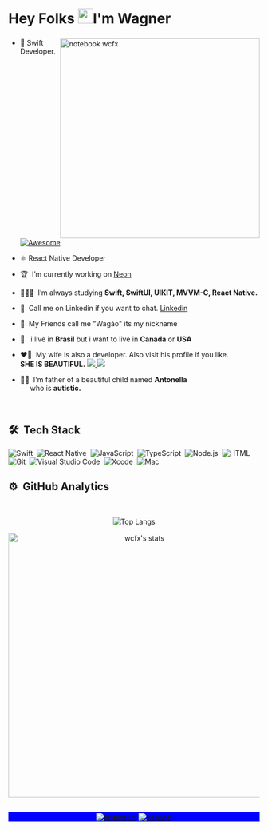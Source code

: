 <h1 align="left">Hey Folks <img src="https://raw.githubusercontent.com/kaueMarques/kaueMarques/master/hi.gif" width="30px">I'm Wagner</h1>
<h3 align="left"></h3>
</p>

<img src="https://raw.githubusercontent.com/MicaelliMedeiros/micaellimedeiros/master/image/computer-illustration.png" min-width="400px" max-width="400px" width="400px" align="right" alt="notebook wcfx">

- 🍎&nbsp;Swift Developer. [![Awesome](https://cdn.rawgit.com/sindresorhus/awesome/d7305f38d29fed78fa85652e3a63e154dd8e8829/media/badge.svg)](https://github.com/sorrycc/awesome-javascript/)
- ⚛&nbsp;React Native Developer
- 🏆 &nbsp;I’m currently working on [Neon](https://neon.com.br/)

- 👨🏻‍💻&nbsp; I’m always studying **Swift, SwiftUI, UIKIT, MVVM-C, React Native.**

- 💬&nbsp; Call me on Linkedin if you want to chat. [Linkedin](https://www.linkedin.com/in/wcfx)

- 🫡&nbsp; My Friends call me "Wagão" its my nickname

- 🚀 &nbsp; i live in **Brasil** but i want to live in **Canada** or **USA**

- ❤️‍🔥&nbsp; My wife is also a developer. Also visit his profile if you like.<br> **SHE IS BEAUTIFUL.** <a href="https://www.linkedin.com/in/schirmann"><img src="https://img.shields.io/badge/-LinkedIn-05122A?style=flat&logo=LINKEDIN">&nbsp;</img></a><a href="https://github.com/schirmanndev"><img src="https://img.shields.io/badge/-Github-05122A?style=flat&logo=GITHUB"></img></a>

- 🧒🏼 &nbsp;I'm father of a beautiful child named **Antonella**<br>&nbsp;&nbsp;&nbsp;&nbsp;&nbsp;who is **autistic.**

<br>

## 🛠 &nbsp;Tech Stack

![Swift](https://img.shields.io/badge/-Swift-05122A?style=for-the-badge&logo=swift)&nbsp;
![React Native](https://img.shields.io/badge/React_Native-20232A?style=for-the-badge&logo=react&logoColor=61DAFB)&nbsp;
![JavaScript](https://img.shields.io/badge/-JavaScript-05122A?style=for-the-badge&logo=javascript)&nbsp;
![TypeScript](https://img.shields.io/badge/-TypeScript-05122A?style=for-the-badge&logo=typescript)&nbsp;
![Node.js](https://img.shields.io/badge/-Node.js-05122A?style=for-the-badge&logo=node.js)&nbsp;
![HTML](https://img.shields.io/badge/-HTML-05122A?style=for-the-badge&logo=HTML5)&nbsp;
![Git](https://img.shields.io/badge/-Git-05122A?style=for-the-badge&logo=git)&nbsp;
![Visual Studio Code](https://img.shields.io/badge/-VS%20Code-05122A?style=for-the-badge&logo=visual-studio-code&logoColor=007ACC)&nbsp;
![Xcode](https://img.shields.io/badge/Xcode-007ACC?style=for-the-badge&logo=Xcode&logoColor=white)&nbsp;
![Mac](https://img.shields.io/badge/Apple-MacBook_Pro_2021-999999?style=for-the-badge&logo=apple&logoColor=red)

## ⚙️ &nbsp;GitHub Analytics

<br>

<center>

![Top Langs](https://github-readme-stats.vercel.app/api/top-langs/?username=wcfx&layout=compact&theme=ayu-mirage&hide_border=true&langs_count=8)

<img width="530em" src="https://github-readme-stats.vercel.app/api?username=WCFX&show_icons=true&theme=nightowl" alt="wcfx's stats"/>
</center>

##

<p align="center" style="background:blue">
  <a href="https://www.instagram.com/wagao.dev/" target="_blank">
 <img align="center" src="https://img.shields.io/badge/-WagaoDev-05122A?style=for-the-badge&logo=instagram" alt="instagram"/>
</a>
<a href="https://linkedin.com/in/wcfx" target="_blank">
  <img align="center" src="https://img.shields.io/badge/WagnerBarboza-05122A?style=for-the-badge&logo=linkedin" alt="linkedin"/>
</a>
</p>
